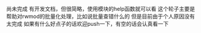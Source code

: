 尚未完成
有开发文档，但很简略，使用模块的help函数就可以看
这个轮子主要是帮助对rwmod的批量化处理，比如说批量查错什么的
但是目前由于个人原因没有太完成
如果有什么好点子的话欢迎push一下，有空的话会认真看一下